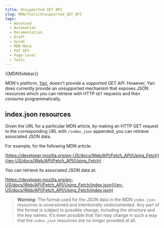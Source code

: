 ```yaml
---
title: Unsupported GET API
slug: MDN/Tools/Unsupported_GET_API
tags:
  - Advanced
  - Automation
  - Documentation
  - Draft
  - Guide
  - MDN Meta
  - PUT API
  - Page-level
  - Tools
---
```

{{MDNSidebar}}

MDN's platform, [Yari](https://github.com/mdn/yari), doesn't provide a supported GET API. However, Yari does currently provide an unsupported mechanism that exposes JSON resources which you can retrieve with HTTP `GET` requests and then consume programmatically.

## index.json resources

Given the URL for a particular MDN article, by making an HTTP GET request to the corresponding URL with `/index.json` appended, you can retrieve associated JSON data.

For example, for the following MDN article:

[https://developer.mozilla.org/en-US/docs/Web/API/Fetch_API/Using_Fetch](/en-US/docs/Web/API/Fetch_API/Using_Fetch)

You can retrieve its associated JSON data at:

[https://developer.mozilla.org/en-US/docs/Web/API/Fetch_API/Using_Fetch/index.json](/en-US/docs/Web/API/Fetch_API/Using_Fetch/index.json)

> **Warning:** The format used for the JSON data in the MDN `index.json` resources is unversioned and intentionally undocumented. Any part of the format is subject to possible change, including the structure and the key names. It's even possible that Yari may change in such a way that the `index.json` resources are no longer provided at all.
